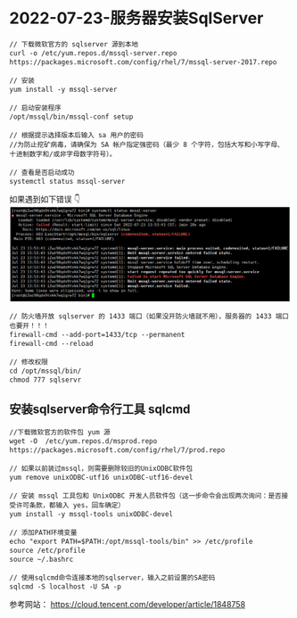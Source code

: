 # 2022-07-23-服务器安装SqlServer

```
// 下载微软官方的 sqlserver 源到本地
curl -o /etc/yum.repos.d/mssql-server.repo https://packages.microsoft.com/config/rhel/7/mssql-server-2017.repo

// 安装
yum install -y mssql-server

// 启动安装程序
/opt/mssql/bin/mssql-conf setup

// 根据提示选择版本后输入 sa 用户的密码
//为防止挖矿病毒，请确保为 SA 帐户指定强密码（最少 8 个字符，包括大写和小写字母、十进制数字和/或非字母数字符号）。

// 查看是否启动成功
systemctl status mssql-server
```

如果遇到如下错误 👇
![](./imgs/2022-07-23-sqlserver-error.png)


```
// 防火墙开放 sqlserver 的 1433 端口（如果没开防火墙就不用），服务器的 1433 端口也要开！！！
firewall-cmd --add-port=1433/tcp --permanent
firewall-cmd --reload

// 修改权限
cd /opt/mssql/bin/
chmod 777 sqlservr
```

## 安装sqlserver命令行工具 sqlcmd
```
//下载微软官方的软件包 yum 源
wget -O  /etc/yum.repos.d/msprod.repo https://packages.microsoft.com/config/rhel/7/prod.repo

// 如果以前装过mssql，则需要删除较旧的UnixODBC软件包
yum remove unixODBC-utf16 unixODBC-utf16-devel 

// 安装 mssql 工具包和 UnixODBC 开发人员软件包（这一步命令会出现两次询问：是否接受许可条款，都输入 yes，回车确定）
yum install -y mssql-tools unixODBC-devel 

// 添加PATH环境变量
echo "export PATH=$PATH:/opt/mssql-tools/bin" >> /etc/profile
source /etc/profile
source ~/.bashrc

// 使用sqlcmd命令连接本地的sqlserver，输入之前设置的SA密码
sqlcmd -S localhost -U SA -p
```

参考网站： https://cloud.tencent.com/developer/article/1848758